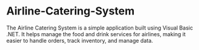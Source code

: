 # Airline-Catering-System
The Airline Catering System is a simple application built using Visual Basic .NET. It helps manage the food and drink services for airlines, making it easier to handle orders, track inventory, and manage data.
